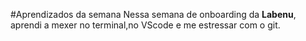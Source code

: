 #Aprendizados da semana 
Nessa semana de onboarding da **Labenu**, aprendi a mexer no terminal,no VScode e me estressar com o git.